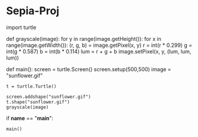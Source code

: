 # Sepia-Proj
import turtle



def grayscale(image):
    for y in range(image.getHeight()):
        for x in range(image.getWidth()):
            (r, g, b) = image.getPixel(x, y)
            r = int(r * 0.299)
            g = int(g * 0.587)
            b = int(b * 0.114)
            lum = r + g + b
            image.setPixel(x, y, (lum, lum, lum))

def main():
    screen = turtle.Screen()
    screen.setup(500,500)
    image = "sunflower.gif"

    t = turtle.Turtle()

    screen.addshape("sunflower.gif")
    t.shape("sunflower.gif")
    grayscale(image)

if __name__ == "__main__":           

    main()
